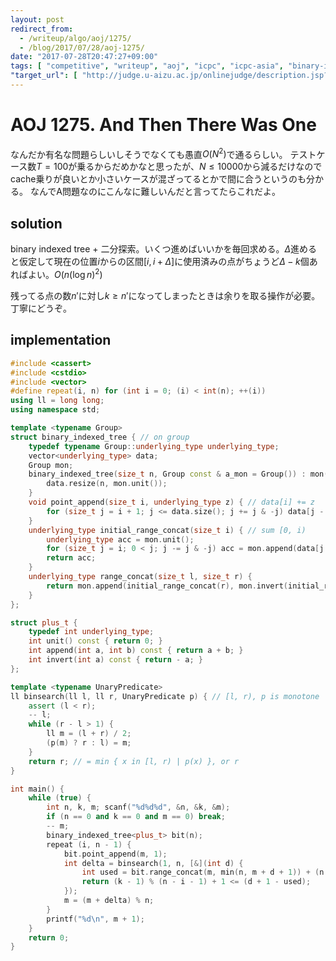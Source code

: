 ```yaml
---
layout: post
redirect_from:
  - /writeup/algo/aoj/1275/
  - /blog/2017/07/28/aoj-1275/
date: "2017-07-28T20:47:27+09:00"
tags: [ "competitive", "writeup", "aoj", "icpc", "icpc-asia", "binary-indexed-tree", "binary-search" ]
"target_url": [ "http://judge.u-aizu.ac.jp/onlinejudge/description.jsp?id=1275" ]
---
```


# AOJ 1275. And Then There Was One

なんだか有名な問題らしいしそうでなくても愚直$O(N^2)$で通るらしい。
テストケース数$T = 100$が乗るからだめかなと思ったが、$N \le 10000$から減るだけなのでcache乗りが良いとか小さいケースが混ざってるとかで間に合うというのも分かる。
なんでA問題なのにこんなに難しいんだと言ってたらこれだよ。

## solution

binary indexed tree + 二分探索。いくつ進めばいいかを毎回求める。$\Delta$進めると仮定して現在の位置$i$からの区間$[i, i + \Delta]$に使用済みの点がちょうど$\Delta - k$個あればよい。$O(n (\log n)^2)$

残ってる点の数$n'$に対し$k \ge n'$になってしまったときは余りを取る操作が必要。丁寧にどうぞ。

## implementation

``` c++
#include <cassert>
#include <cstdio>
#include <vector>
#define repeat(i, n) for (int i = 0; (i) < int(n); ++(i))
using ll = long long;
using namespace std;

template <typename Group>
struct binary_indexed_tree { // on group
    typedef typename Group::underlying_type underlying_type;
    vector<underlying_type> data;
    Group mon;
    binary_indexed_tree(size_t n, Group const & a_mon = Group()) : mon(a_mon) {
        data.resize(n, mon.unit());
    }
    void point_append(size_t i, underlying_type z) { // data[i] += z
        for (size_t j = i + 1; j <= data.size(); j += j & -j) data[j - 1] = mon.append(data[j - 1], z);
    }
    underlying_type initial_range_concat(size_t i) { // sum [0, i)
        underlying_type acc = mon.unit();
        for (size_t j = i; 0 < j; j -= j & -j) acc = mon.append(data[j - 1], acc);
        return acc;
    }
    underlying_type range_concat(size_t l, size_t r) {
        return mon.append(initial_range_concat(r), mon.invert(initial_range_concat(l)));
    }
};

struct plus_t {
    typedef int underlying_type;
    int unit() const { return 0; }
    int append(int a, int b) const { return a + b; }
    int invert(int a) const { return - a; }
};

template <typename UnaryPredicate>
ll binsearch(ll l, ll r, UnaryPredicate p) { // [l, r), p is monotone
    assert (l < r);
    -- l;
    while (r - l > 1) {
        ll m = (l + r) / 2;
        (p(m) ? r : l) = m;
    }
    return r; // = min { x in [l, r) | p(x) }, or r
}

int main() {
    while (true) {
        int n, k, m; scanf("%d%d%d", &n, &k, &m);
        if (n == 0 and k == 0 and m == 0) break;
        -- m;
        binary_indexed_tree<plus_t> bit(n);
        repeat (i, n - 1) {
            bit.point_append(m, 1);
            int delta = binsearch(1, n, [&](int d) {
                int used = bit.range_concat(m, min(n, m + d + 1)) + (n < m + d + 1 ? bit.range_concat(0, m + d + 1 - n) : 0);
                return (k - 1) % (n - i - 1) + 1 <= (d + 1 - used);
            });
            m = (m + delta) % n;
        }
        printf("%d\n", m + 1);
    }
    return 0;
}
```
